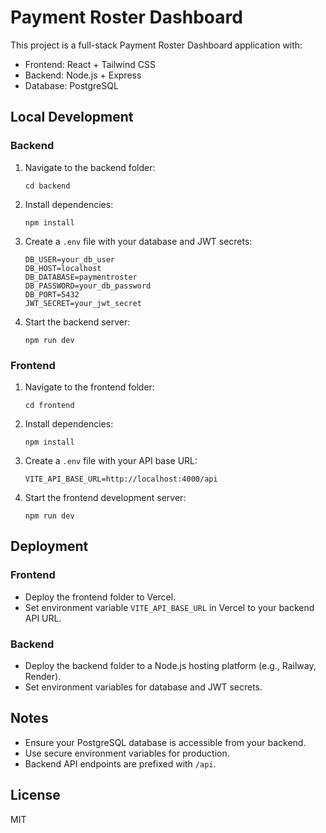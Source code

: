 # Payment Roster Dashboard

This project is a full-stack Payment Roster Dashboard application with:

- Frontend: React + Tailwind CSS
- Backend: Node.js + Express
- Database: PostgreSQL

## Local Development

### Backend

1. Navigate to the backend folder:
   ```
   cd backend
   ```

2. Install dependencies:
   ```
   npm install
   ```

3. Create a `.env` file with your database and JWT secrets:
   ```
   DB_USER=your_db_user
   DB_HOST=localhost
   DB_DATABASE=paymentroster
   DB_PASSWORD=your_db_password
   DB_PORT=5432
   JWT_SECRET=your_jwt_secret
   ```

4. Start the backend server:
   ```
   npm run dev
   ```

### Frontend

1. Navigate to the frontend folder:
   ```
   cd frontend
   ```

2. Install dependencies:
   ```
   npm install
   ```

3. Create a `.env` file with your API base URL:
   ```
   VITE_API_BASE_URL=http://localhost:4000/api
   ```

4. Start the frontend development server:
   ```
   npm run dev
   ```

## Deployment

### Frontend

- Deploy the frontend folder to Vercel.
- Set environment variable `VITE_API_BASE_URL` in Vercel to your backend API URL.

### Backend

- Deploy the backend folder to a Node.js hosting platform (e.g., Railway, Render).
- Set environment variables for database and JWT secrets.

## Notes

- Ensure your PostgreSQL database is accessible from your backend.
- Use secure environment variables for production.
- Backend API endpoints are prefixed with `/api`.

## License

MIT
